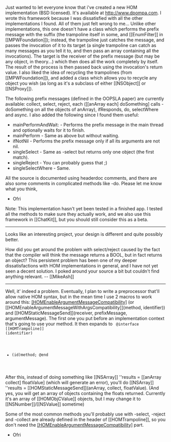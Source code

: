 

Just wanted to let everyone know that i've created a new HOM implementation (BSD licensed). It's available at http://www.dpompa.com.
I wrote this framework because I was dissatisfied with all the other implementations I found. All of them just felt wrong to me...
Unlike other implementations, this one doesn't have a class which performs the prefix message with the suffix (the trampoline itself in some, and [[EnumFilter]] in [[MPWFoundation]]); instead, the trampoline just catches the message, and passes the invocation of it to its target (a single trampoline can catch as many messages as you tell it to, and then pass an array containing all the invocations). The target is the receiver of the prefix message (but may be any object, in theory...) which then does all the work completely by itself. The result of the process is then passed back using the invocation's return value.
I also liked the idea of recycling the trampolines (from [[MPWFoundation]]), and added a class which allows you to recycle any object you wish (as long as it's a subclass of either [[NSObject]] or [[NSProxy]]).

The following prefix messages (defined in the OOPSLA paper) are currently available:
collect, select, reject, each ([[anArray each] doSomething] calls -doSomething on all the objects of anArray), ifResponds, do, selectWhere and async.
I also added the following since I found them useful:

* mainPerformAndWait: - Performs the prefix message in the main thread and optionally waits for it to finish.
* mainPerform - Same as above but without waiting.
* ifNotNil - Performs the prefix message only if all its arguments are not nil.
* singleSelect - Same as -select but returns only one object (the first match).
* singleReject - You can probably guess that ;)
* singleSelectWhere - Same.


All the source is documented using headerdoc comments, and there are also some comments in complicated methods like -do.
Please let me know what you think,

- Ofri

Note: This implementation hasn't yet been tested in a finished app. I tested all the methods to make sure they actually work, and we also use this framework in [[ChatKit]], but you should still consider this as a beta.

----

Looks like an interesting project, your design is different and quite possibly better.

How did you get around the problem with select/reject caused by the fact that the compiler will think the message returns a BOOL, but in fact returns an object? This persistent problem has been one of my deeper dissatisfactions with HOM implementations in general, and I have not yet seen a decent solution. I poked around your source a bit but couldn't find anything relevant. -- [[MikeAsh]]

----

Well, it' indeed a problem. Eventually, I plan to write a preprocessor that'll allow native HOM syntax, but in the mean time I use 2 macros to work around this: [[HOMEnableArgumentMessageCompatibility]](method) (or [[HOMEnableArgumentMessageWithArgsCompatibility]](method, identifier)) and [[HOMStaticMessageSend]](receiver, prefixMessage, argumentMessage). The first one you put before an implementation context that's going to use your method. It then expands to
<code>
@interface [[HOMTrampoline]] (identifier)
- (id)method;
@end
</code>

After this, instead of doing something like [[NSArray]] ''results = [[anArray collect] floatValue] (which will generate an error), you'll do [[NSArray]] ''results = [[HOMStaticMessageSend]](anArray, collect, floatValue). (And yes, you will get an array of objects containing the floats returned. Currently it's an array of [[HOMObjCValue]] objects, but I may change it to [[NSNumber]]/[[NSValue]] sometime)

Some of the most common methods you'll probably use with -select, -reject and -collect are already defined in the header of [[HOMTrampoline]], so you don't need the [[HOMEnableArgumentMessageCompatibility]]() part.

- Ofri